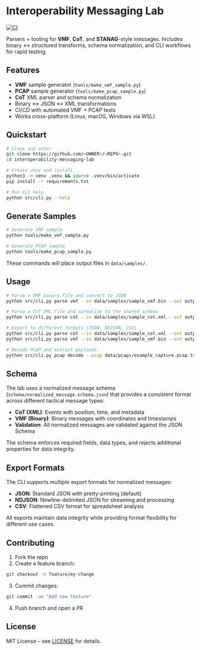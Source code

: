 # Interoperability Messaging Lab

[![CI](https://github.com/<OWNER>/<REPO>/actions/workflows/ci.yml/badge.svg)](https://github.com/<OWNER>/<REPO>/actions/workflows/ci.yml)

Parsers + tooling for **VMF**, **CoT**, and **STANAG**-style messages. Includes binary ↔ structured transforms, schema normalization, and CLI workflows for rapid testing.

## Features
- **VMF** sample generator (`tools/make_vmf_sample.py`)
- **PCAP** sample generator (`tools/make_pcap_sample.py`)
- **CoT** XML parser and schema normalization
- Binary ↔ JSON ↔ XML transformations
- CI/CD with automated VMF + PCAP tests
- Works cross-platform (Linux, macOS, Windows via WSL)

## Quickstart
```bash
# Clone and enter
git clone https://github.com/<OWNER>/<REPO>.git
cd interoperability-messaging-lab

# Create venv and install
python3 -m venv .venv && source .venv/bin/activate
pip install -r requirements.txt

# Run CLI help
python src/cli.py --help
```

## Generate Samples
```bash
# Generate VMF sample
python tools/make_vmf_sample.py

# Generate PCAP sample
python tools/make_pcap_sample.py
```
These commands will place output files in `data/samples/`.

## Usage
```bash
# Parse a VMF binary file and convert to JSON
python src/cli.py parse vmf --in data/samples/sample_vmf.bin --out output.json

# Parse a CoT XML file and normalize to the shared schema
python src/cli.py parse cot --in data/samples/sample_cot.xml --out output.json

# Export to different formats (JSON, NDJSON, CSV)
python src/cli.py parse cot --in data/samples/sample_cot.xml --out output.ndjson --out-format ndjson
python src/cli.py parse vmf --in data/samples/sample_vmf.bin --out output.csv --out-format csv

# Decode PCAP and extract payloads
python src/cli.py pcap decode --pcap data/pcaps/example_capture.pcap.txt --out output_dir
```

## Schema
The lab uses a normalized message schema (`schema/normalized_message.schema.json`) that provides a consistent format across different tactical message types:

- **CoT (XML)**: Events with position, time, and metadata
- **VMF (Binary)**: Binary messages with coordinates and timestamps
- **Validation**: All normalized messages are validated against the JSON Schema

The schema enforces required fields, data types, and rejects additional properties for data integrity.

## Export Formats
The CLI supports multiple export formats for normalized messages:

- **JSON**: Standard JSON with pretty-printing (default)
- **NDJSON**: Newline-delimited JSON for streaming and processing
- **CSV**: Flattened CSV format for spreadsheet analysis

All exports maintain data integrity while providing format flexibility for different use cases.

## Contributing
1. Fork the repo
2. Create a feature branch:
```bash
git checkout -b feature/my-change
```
3. Commit changes:
```bash
git commit -am "Add new feature"
```
4. Push branch and open a PR

## License
MIT License – see [LICENSE](LICENSE) for details.

